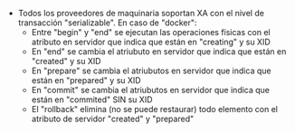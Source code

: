 * Todos los proveedores de maquinaria soportan XA con el nivel de transacción
  "serializable". En caso de "docker":
  - Entre "begin" y "end" se ejecutan las operaciones físicas con el atributo
    en servidor que indica que están en "creating" y su XID
  - En "end" se cambia el atriubuto en servidor que indica que están en
    "created" y su XID
  - En "prepare" se cambia el atriubutos en servidor que indica que están en
    "prepared" y su XID
  - En "commit" se cambia el atriubutos en servidor que indica que están en
    "commited" SIN su XID
  - El "rollback" elimina (no se puede restaurar) todo elemento con el
    atributo de servidor "created" y "prepared"


